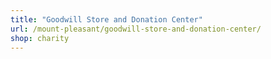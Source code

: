 ```yaml
---
title: "Goodwill Store and Donation Center"
url: /mount-pleasant/goodwill-store-and-donation-center/
shop: charity
---
```

